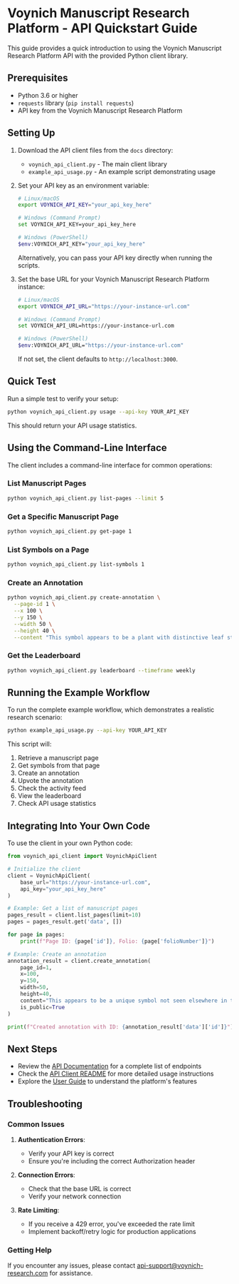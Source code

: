 # Voynich Manuscript Research Platform - API Quickstart Guide

This guide provides a quick introduction to using the Voynich Manuscript Research Platform API with the provided Python client library.

## Prerequisites

- Python 3.6 or higher
- `requests` library (`pip install requests`)
- API key from the Voynich Manuscript Research Platform

## Setting Up

1. Download the API client files from the `docs` directory:
   - `voynich_api_client.py` - The main client library
   - `example_api_usage.py` - An example script demonstrating usage

2. Set your API key as an environment variable:

   ```bash
   # Linux/macOS
   export VOYNICH_API_KEY="your_api_key_here"
   
   # Windows (Command Prompt)
   set VOYNICH_API_KEY=your_api_key_here
   
   # Windows (PowerShell)
   $env:VOYNICH_API_KEY="your_api_key_here"
   ```

   Alternatively, you can pass your API key directly when running the scripts.

3. Set the base URL for your Voynich Manuscript Research Platform instance:

   ```bash
   # Linux/macOS
   export VOYNICH_API_URL="https://your-instance-url.com"
   
   # Windows (Command Prompt)
   set VOYNICH_API_URL=https://your-instance-url.com
   
   # Windows (PowerShell)
   $env:VOYNICH_API_URL="https://your-instance-url.com"
   ```

   If not set, the client defaults to `http://localhost:3000`.

## Quick Test

Run a simple test to verify your setup:

```bash
python voynich_api_client.py usage --api-key YOUR_API_KEY
```

This should return your API usage statistics.

## Using the Command-Line Interface

The client includes a command-line interface for common operations:

### List Manuscript Pages

```bash
python voynich_api_client.py list-pages --limit 5
```

### Get a Specific Manuscript Page

```bash
python voynich_api_client.py get-page 1
```

### List Symbols on a Page

```bash
python voynich_api_client.py list-symbols 1
```

### Create an Annotation

```bash
python voynich_api_client.py create-annotation \
  --page-id 1 \
  --x 100 \
  --y 150 \
  --width 50 \
  --height 40 \
  --content "This symbol appears to be a plant with distinctive leaf structure"
```

### Get the Leaderboard

```bash
python voynich_api_client.py leaderboard --timeframe weekly
```

## Running the Example Workflow

To run the complete example workflow, which demonstrates a realistic research scenario:

```bash
python example_api_usage.py --api-key YOUR_API_KEY
```

This script will:
1. Retrieve a manuscript page
2. Get symbols from that page
3. Create an annotation
4. Upvote the annotation
5. Check the activity feed
6. View the leaderboard
7. Check API usage statistics

## Integrating Into Your Own Code

To use the client in your own Python code:

```python
from voynich_api_client import VoynichApiClient

# Initialize the client
client = VoynichApiClient(
    base_url="https://your-instance-url.com",
    api_key="your_api_key_here"
)

# Example: Get a list of manuscript pages
pages_result = client.list_pages(limit=10)
pages = pages_result.get('data', [])

for page in pages:
    print(f"Page ID: {page['id']}, Folio: {page['folioNumber']}")

# Example: Create an annotation
annotation_result = client.create_annotation(
    page_id=1,
    x=100,
    y=150,
    width=50,
    height=40,
    content="This appears to be a unique symbol not seen elsewhere in the manuscript.",
    is_public=True
)

print(f"Created annotation with ID: {annotation_result['data']['id']}")
```

## Next Steps

- Review the [API Documentation](API_DOCUMENTATION.md) for a complete list of endpoints
- Check the [API Client README](API_CLIENT_README.md) for more detailed usage instructions
- Explore the [User Guide](USER_GUIDE.md) to understand the platform's features

## Troubleshooting

### Common Issues

1. **Authentication Errors**:
   - Verify your API key is correct
   - Ensure you're including the correct Authorization header

2. **Connection Errors**:
   - Check that the base URL is correct
   - Verify your network connection

3. **Rate Limiting**:
   - If you receive a 429 error, you've exceeded the rate limit
   - Implement backoff/retry logic for production applications

### Getting Help

If you encounter any issues, please contact api-support@voynich-research.com for assistance.